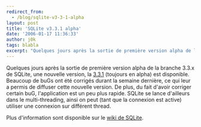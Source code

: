 ```yaml
---
redirect_from:
  - /blog/sqlite-v3-3-1-alpha
layout: post
title: 'SQLite v3.3.1 alpha'
date: '2006-01-17 11:36:33'
author: j0k
tags: blabla
excerpt: "Quelques jours après la sortie de première version alpha de la branche 3.3.x de SQLite, une nouvelle version, la [3.3.1](http://www.sqlite.org/download.html) (toujours en alpha) est disponible.     \nBeaucoup de buGs ont été corrigés durant la semaine dernière, ce qui leur a permis de diffuser cette nouvelle version. De plus, du fait d'avoir corriger      …"
---
```


Quelques jours après la sortie de première version alpha de la branche 3.3.x de SQLite, une nouvelle version, la [3.3.1](http://www.sqlite.org/download.html) (toujours en alpha) est disponible.
Beaucoup de buGs ont été corrigés durant la semaine dernière, ce qui leur a permis de diffuser cette nouvelle version. De plus, du fait d'avoir corriger certain buG, l'application est un peu plus rapide.   SQLite se lance d'ailleurs dans le multi-threading, ainsi on peut (tant que la connexion est active) utiliser une connexion sur différent thread.

Plus d'information sont disponible sur le [wiki de SQLite](http://www.sqlite.org/cvstrac/wiki?p=MultiThreading).
